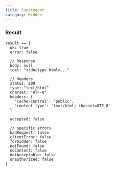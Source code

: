 ```yaml
---
title: Superagent
category: Hidden
---
```


### Result

    result == {
      ok: true
      error: false

      // Response
      body: null
      text: "<!doctype html>..."

      // Headers
      status: 200
      type: "text/html"
      charset: "UTF-8"
      headers: {
        'cache-control': 'public',
        'content-type': 'text/html; charset=UTF-8'
      }

      accepted: false

      // specific errors
      badRequest: false
      clientError: false
      forbidden: false
      notFound: false
      noContent: false
      notAcceptable: false
      unauthorized: false
    }
